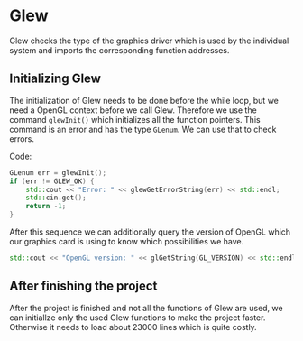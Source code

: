 # Glew

Glew checks the type of the graphics driver which is used by the individual system and imports the corresponding function addresses.

## Initializing Glew
The initialization of Glew needs to be done before the while loop, but we need a OpenGL context before we call Glew. Therefore we use the command `glewInit()` which initializes all the function pointers. This command is an error and has the type `GLenum`. We can use that to check errors.

Code:
```cpp
GLenum err = glewInit();
if (err != GLEW_OK) {
	std::cout << "Error: " << glewGetErrorString(err) << std::endl;
	std::cin.get();
	return -1;
}
```
After this sequence we can additionally query the version of OpenGL which our graphics card is using to know which possibilities we have.

```cpp
std::cout << "OpenGL version: " << glGetString(GL_VERSION) << std::endl;
```

## After finishing the project
After the project is finished and not all the functions of Glew are used, we can initiallze only the used Glew functions to make the project faster. Otherwise it needs to load about 23000 lines which is quite costly.
